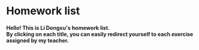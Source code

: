 # Homework list
#### Hello!  This is Li Dongxu's homework list.</br>By clicking on each title, you can easily redirect yourself to each exercise assigned by my teacher. 


